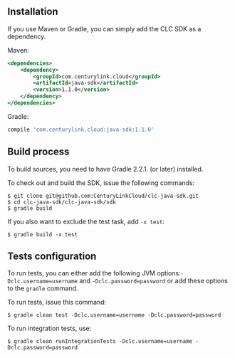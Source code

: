 Installation
------------

If you use Maven or Gradle, you can simply add the CLC SDK as a dependency.

Maven: 
```xml
<dependencies>
    <dependency>
        <groupId>com.centurylink.cloud</groupId>
        <artifactId>java-sdk</artifactId>
        <version>1.1.0</version>
    </dependency>
</dependencies>
```

Gradle:
```groovy
compile 'com.centurylink.cloud:java-sdk:1.1.0'
```


Build process
-------------

To build sources, you need to have Gradle 2.2.1. (or later) installed.

To check out and build the SDK, issue the following commands:

```
$ git clone git@github.com:CenturyLinkCloud/clc-java-sdk.git
$ cd clc-java-sdk/clc-java-sdk/sdk
$ gradle build
```

If you also want to exclude the test task, add `-x test`:
```
$ gradle build -x test
```

Tests configuration
-------------------
To run tests, you can either add the following JVM options:`-Dclc.username=username` and `-Dclc.password=password` 
or add these options to the `gradle` command.

To run tests, issue this command:
```
$ gradle clean test -Dclc.username=username -Dclc.password=password
```

To run integration tests, use:
```
$ gradle clean runIntegrationTests -Dclc.username=username -Dclc.password=password
```
